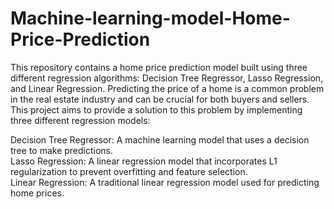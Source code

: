 # Machine-learning-model-Home-Price-Prediction

This repository contains a home price prediction model built using three different regression algorithms: Decision Tree Regressor, Lasso Regression, and Linear Regression. 
Predicting the price of a home is a common problem in the real estate industry and can be crucial for both buyers and sellers. This project aims to provide a solution to this problem by implementing three different regression models:

Decision Tree Regressor: A machine learning model that uses a decision tree to make predictions.<br>
Lasso Regression: A linear regression model that incorporates L1 regularization to prevent overfitting and feature selection.<br>
Linear Regression: A traditional linear regression model used for predicting home prices.<br>
